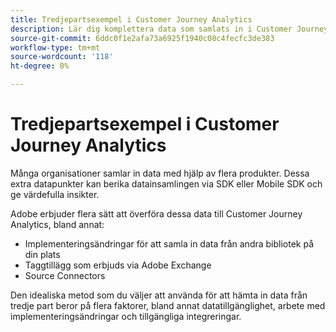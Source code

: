 ```yaml
---
title: Tredjepartsexempel i Customer Journey Analytics
description: Lär dig komplettera data som samlats in i Customer Journey Analytics med data som samlats in från produkter utanför Adobe.
source-git-commit: 6ddc0f1e2afa73a6925f1940c08c4fecfc3de383
workflow-type: tm+mt
source-wordcount: '118'
ht-degree: 0%

---
```


# Tredjepartsexempel i Customer Journey Analytics

Många organisationer samlar in data med hjälp av flera produkter. Dessa extra datapunkter kan berika datainsamlingen via SDK eller Mobile SDK och ge värdefulla insikter.

Adobe erbjuder flera sätt att överföra dessa data till Customer Journey Analytics, bland annat:

* Implementeringsändringar för att samla in data från andra bibliotek på din plats
* Taggtillägg som erbjuds via Adobe Exchange
* Source Connectors

Den idealiska metod som du väljer att använda för att hämta in data från tredje part beror på flera faktorer, bland annat datatillgänglighet, arbete med implementeringsändringar och tillgängliga integreringar.
